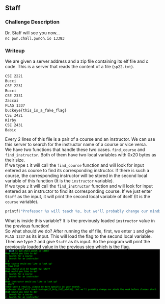 ## Staff

### Challenge Description

Dr. Staff will see you now...   
`nc pwn.chall.pwnoh.io 13383`   

### Writeup
We are given a server address and a zip file containing its elf file and c code. This is a server that reads the content of a file (`sp22.txt`).  
```
CSE 2221
Bucci
CSE 2231
Bucci
CSE 2331
Zaccai
FLAG 1337
buckeye{this_is_a_fake_flag}
CSE 2421
Kirby
CSE 2431
Babic
```  
Every 2 lines of this file is a pair of a course and an instructor. We can use this server to search for the instructor name of a course or vice versa.  
We have two functions that handle these two cases. `find_course` and `find_instructor`. Both of them have two local variables with 0x20 bytes as their size.  
If we type `1` it will call the `find_course` function and will look for input entered as course to find its corresponding instructor. If there is such a course, the corresponding instructor will be stored in the second local variable of this function (It is the `instructor` variable).   
If we type `2` it will call the `find_instructor` function and will look for input entered as an instructor to find its corresponding course. If we just enter `Staff` as the input, it will print the second local variable of itself (It is the `course` variable).   
```c
printf("Professor %s will teach %s, but we'll probably change our minds the week before classes start.\n", instructor, course);
```   
What is inside this variable? It is the previously loaded `instructor` value in the previous function!  
So what should we do? After running the elf file, first, we enter `1` and give `FLAG 1337` as its input. This will load the flag to the second local variable. Then we type `2` and give `Staff` as its input. So the program will print the previously loaded value in the previous step which is the flag.  
![1.png](1.png)  
